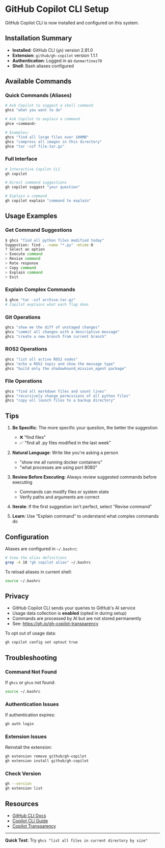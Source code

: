 # GitHub Copilot CLI Setup

GitHub Copilot CLI is now installed and configured on this system.

## Installation Summary

- **Installed**: GitHub CLI (`gh`) version 2.81.0
- **Extension**: `github/gh-copilot` version 1.1.1
- **Authentication**: Logged in as `danmartinez78`
- **Shell**: Bash aliases configured

## Available Commands

### Quick Commands (Aliases)

```bash
# Ask Copilot to suggest a shell command
ghcs "what you want to do"

# Ask Copilot to explain a command
ghce <command>

# Examples:
ghcs "find all large files over 100MB"
ghcs "compress all images in this directory"
ghce "tar -xzf file.tar.gz"
```

### Full Interface

```bash
# Interactive Copilot CLI
gh copilot

# Direct command suggestions
gh copilot suggest "your question"

# Explain a command
gh copilot explain "command to explain"
```

## Usage Examples

### Get Command Suggestions

```bash
$ ghcs "find all python files modified today"
Suggestion: find . -name "*.py" -mtime 0
? Select an option
> Execute command
> Revise command
> Rate response
> Copy command
> Explain command
> Exit
```

### Explain Complex Commands

```bash
$ ghce "tar -xzf archive.tar.gz"
# Copilot explains what each flag does
```

### Git Operations

```bash
ghcs "show me the diff of unstaged changes"
ghcs "commit all changes with a descriptive message"
ghcs "create a new branch from current branch"
```

### ROS2 Operations

```bash
ghcs "list all active ROS2 nodes"
ghcs "echo a ROS2 topic and show the message type"
ghcs "build only the shadowhound_mission_agent package"
```

### File Operations

```bash
ghcs "find all markdown files and count lines"
ghcs "recursively change permissions of all python files"
ghcs "copy all launch files to a backup directory"
```

## Tips

1. **Be Specific**: The more specific your question, the better the suggestion
   - ❌ "find files"
   - ✅ "find all .py files modified in the last week"

2. **Natural Language**: Write like you're asking a person
   - "show me all running docker containers"
   - "what processes are using port 8080"

3. **Review Before Executing**: Always review suggested commands before executing
   - Commands can modify files or system state
   - Verify paths and arguments are correct

4. **Iterate**: If the first suggestion isn't perfect, select "Revise command"

5. **Learn**: Use "Explain command" to understand what complex commands do

## Configuration

Aliases are configured in `~/.bashrc`:

```bash
# View the alias definitions
grep -A 10 "gh copilot alias" ~/.bashrc
```

To reload aliases in current shell:
```bash
source ~/.bashrc
```

## Privacy

- GitHub Copilot CLI sends your queries to GitHub's AI service
- Usage data collection is **enabled** (opted in during setup)
- Commands are processed by AI but are not stored permanently
- See: https://gh.io/gh-copilot-transparency

To opt out of usage data:
```bash
gh copilot config set optout true
```

## Troubleshooting

### Command Not Found

If `ghcs` or `ghce` not found:
```bash
source ~/.bashrc
```

### Authentication Issues

If authentication expires:
```bash
gh auth login
```

### Extension Issues

Reinstall the extension:
```bash
gh extension remove github/gh-copilot
gh extension install github/gh-copilot
```

### Check Version

```bash
gh --version
gh extension list
```

## Resources

- [GitHub CLI Docs](https://cli.github.com/manual/)
- [Copilot CLI Guide](https://docs.github.com/en/copilot/github-copilot-in-the-cli)
- [Copilot Transparency](https://gh.io/gh-copilot-transparency)

---

**Quick Test**: Try `ghcs "list all files in current directory by size"`

